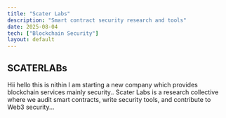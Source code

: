 ```yaml
---
title: "Scater Labs"
description: "Smart contract security research and tools"
date: 2025-08-04
tech: ["Blockchain Security"]
layout: default
---
```




## SCATERLABs

Hii hello this is nithin  I am starting a new company which provides blockchain services mainly security..
Scater Labs is a research collective where we audit smart contracts, write security tools, and contribute to Web3 security...
